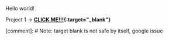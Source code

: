 Hello world!

Project 1 -> **[CLICK ME!!!](https://tt101.github.io/personal/project1){:target="_blank"}**

[comment]: # Note: target blank is not safe by itself, google issue
